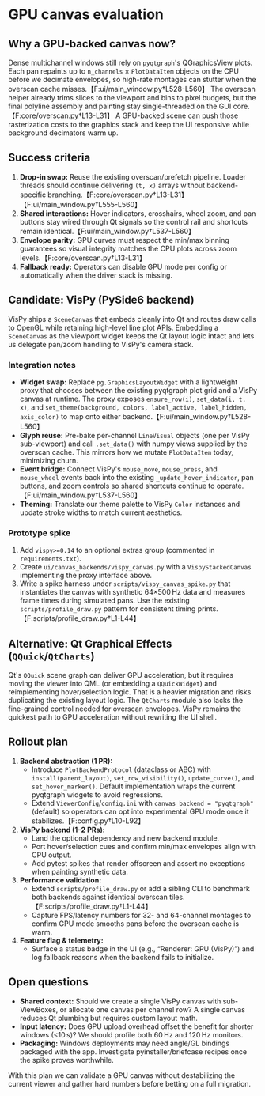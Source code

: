 # GPU canvas evaluation

## Why a GPU-backed canvas now?

Dense multichannel windows still rely on `pyqtgraph`'s QGraphicsView plots. Each pan repaints up to `n_channels` × `PlotDataItem` objects on the CPU before we decimate envelopes, so high-rate montages can stutter when the overscan cache misses.【F:ui/main_window.py†L528-L560】 The overscan helper already trims slices to the viewport and bins to pixel budgets, but the final polyline assembly and painting stay single-threaded on the GUI core.【F:core/overscan.py†L13-L31】 A GPU-backed scene can push those rasterization costs to the graphics stack and keep the UI responsive while background decimators warm up.

## Success criteria

1. **Drop-in swap:** Reuse the existing overscan/prefetch pipeline. Loader threads should continue delivering `(t, x)` arrays without backend-specific branching.【F:core/overscan.py†L13-L31】【F:ui/main_window.py†L555-L560】
2. **Shared interactions:** Hover indicators, crosshairs, wheel zoom, and pan buttons stay wired through Qt signals so the control rail and shortcuts remain identical.【F:ui/main_window.py†L537-L560】
3. **Envelope parity:** GPU curves must respect the min/max binning guarantees so visual integrity matches the CPU plots across zoom levels.【F:core/overscan.py†L13-L31】
4. **Fallback ready:** Operators can disable GPU mode per config or automatically when the driver stack is missing.

## Candidate: VisPy (PySide6 backend)

VisPy ships a `SceneCanvas` that embeds cleanly into Qt and routes draw calls to OpenGL while retaining high-level line plot APIs. Embedding a `SceneCanvas` as the viewport widget keeps the Qt layout logic intact and lets us delegate pan/zoom handling to VisPy's camera stack.

### Integration notes

* **Widget swap:** Replace `pg.GraphicsLayoutWidget` with a lightweight proxy that chooses between the existing pyqtgraph plot grid and a VisPy canvas at runtime. The proxy exposes `ensure_row(i)`, `set_data(i, t, x)`, and `set_theme(background, colors, label_active, label_hidden, axis_color)` to map onto either backend.【F:ui/main_window.py†L528-L560】
* **Glyph reuse:** Pre-bake per-channel `LineVisual` objects (one per VisPy sub-viewport) and call `.set_data()` with numpy views supplied by the overscan cache. This mirrors how we mutate `PlotDataItem` today, minimizing churn.
* **Event bridge:** Connect VisPy's `mouse_move`, `mouse_press`, and `mouse_wheel` events back into the existing `_update_hover_indicator`, pan buttons, and zoom controls so shared shortcuts continue to operate.【F:ui/main_window.py†L537-L560】
* **Theming:** Translate our theme palette to VisPy `Color` instances and update stroke widths to match current aesthetics.

### Prototype spike

1. Add `vispy>=0.14` to an optional extras group (commented in `requirements.txt`).
2. Create `ui/canvas_backends/vispy_canvas.py` with a `VispyStackedCanvas` implementing the proxy interface above.
3. Write a spike harness under `scripts/vispy_canvas_spike.py` that instantiates the canvas with synthetic 64×500 Hz data and measures frame times during simulated pans. Use the existing `scripts/profile_draw.py` pattern for consistent timing prints.【F:scripts/profile_draw.py†L1-L44】

## Alternative: Qt Graphical Effects (`QQuick`/`QtCharts`)

Qt's `QQuick` scene graph can deliver GPU acceleration, but it requires moving the viewer into QML (or embedding a `QQuickWidget`) and reimplementing hover/selection logic. That is a heavier migration and risks duplicating the existing layout logic. The `QtCharts` module also lacks the fine-grained control needed for overscan envelopes. VisPy remains the quickest path to GPU acceleration without rewriting the UI shell.

## Rollout plan

1. **Backend abstraction (1 PR):**
   * Introduce `PlotBackendProtocol` (dataclass or ABC) with `install(parent_layout)`, `set_row_visibility()`, `update_curve()`, and `set_hover_marker()`. Default implementation wraps the current pyqtgraph widgets to avoid regressions.
   * Extend `ViewerConfig`/`config.ini` with `canvas_backend = "pyqtgraph"` (default) so operators can opt into experimental GPU mode once it stabilizes.【F:config.py†L10-L92】
2. **VisPy backend (1–2 PRs):**
   * Land the optional dependency and new backend module.
   * Port hover/selection cues and confirm min/max envelopes align with CPU output.
   * Add pytest spikes that render offscreen and assert no exceptions when painting synthetic data.
3. **Performance validation:**
   * Extend `scripts/profile_draw.py` or add a sibling CLI to benchmark both backends against identical overscan tiles.【F:scripts/profile_draw.py†L1-L44】
   * Capture FPS/latency numbers for 32- and 64-channel montages to confirm GPU mode smooths pans before the overscan cache is warm.
4. **Feature flag & telemetry:**
   * Surface a status badge in the UI (e.g., “Renderer: GPU (VisPy)”) and log fallback reasons when the backend fails to initialize.

## Open questions

* **Shared context:** Should we create a single VisPy canvas with sub-ViewBoxes, or allocate one canvas per channel row? A single canvas reduces Qt plumbing but requires custom layout math.
* **Input latency:** Does GPU upload overhead offset the benefit for shorter windows (<10 s)? We should profile both 60 Hz and 120 Hz monitors.
* **Packaging:** Windows deployments may need angle/GL bindings packaged with the app. Investigate pyinstaller/briefcase recipes once the spike proves worthwhile.

With this plan we can validate a GPU canvas without destabilizing the current viewer and gather hard numbers before betting on a full migration.
